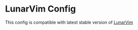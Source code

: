 # LunarVim Config

This config is compatible with latest stable version of [LunarVim][lvim]

[lvim]: https://github.com/LunarVim/LunarVim

